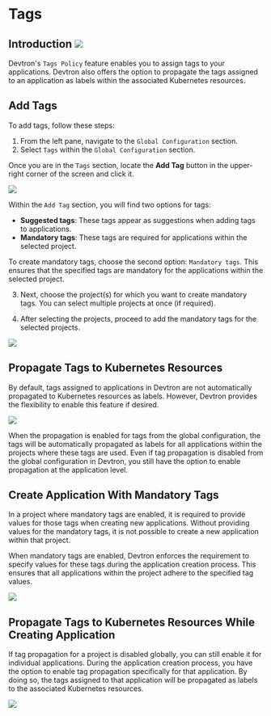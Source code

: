 # Tags

## Introduction [![](https://devtron-public-asset.s3.us-east-2.amazonaws.com/images/elements/EnterpriseTag.svg)](https://devtron.ai/pricing)

Devtron's `Tags Policy` feature enables you to assign tags to your applications. Devtron also offers the option to propagate the tags assigned to an application as labels within the associated Kubernetes resources. 

## Add Tags

To add tags, follow these steps:

1. From the left pane, navigate to the `Global Configuration` section.
2. Select `Tags` within the `Global Configuration` section.

Once you are in the `Tags` section, locate the **Add Tag** button in the upper-right corner of the screen and click it.

![](https://devtron-public-asset.s3.us-east-2.amazonaws.com/images/global-configurations/mandatory-tags/add-tag.jpg)

Within the `Add Tag` section, you will find two options for tags:

* **Suggested tags**: These tags appear as suggestions when adding tags to applications.
* **Mandatory tags**: These tags are required for applications within the selected project.

To create mandatory tags, choose the second option: `Mandatory tags`. This ensures that the specified tags are mandatory for the applications within the selected project.

3. Next, choose the project(s) for which you want to create mandatory tags. You can select multiple projects at once (if required).

4. After selecting the projects, proceed to add the mandatory tags for the selected projects.

![](https://devtron-public-asset.s3.us-east-2.amazonaws.com/images/global-configurations/mandatory-tags/create-tag.jpg)

## Propagate Tags to Kubernetes Resources

By default, tags assigned to applications in Devtron are not automatically propagated to Kubernetes resources as labels. However, Devtron provides the flexibility to enable this feature if desired.

![](https://devtron-public-asset.s3.us-east-2.amazonaws.com/images/global-configurations/mandatory-tags/propagation-enable-disable.jpg)

When the propagation is enabled for tags from the global configuration, the tags will be automatically propagated as labels for all applications within the projects where these tags are used. Even if tag propagation is disabled from the global configuration in Devtron, you still have the option to enable propagation at the application level.

## Create Application With Mandatory Tags

In a project where mandatory tags are enabled, it is required to provide values for those tags when creating new applications. Without providing values for the mandatory tags, it is not possible to create a new application within that project.

When mandatory tags are enabled, Devtron enforces the requirement to specify values for these tags during the application creation process. This ensures that all applications within the project adhere to the specified tag values.

![](https://devtron-public-asset.s3.us-east-2.amazonaws.com/images/global-configurations/mandatory-tags/app-creation-with-tags.jpg)

## Propagate Tags to Kubernetes Resources While Creating Application

If tag propagation for a project is disabled globally, you can still enable it for individual applications. During the application creation process, you have the option to enable tag propagation specifically for that application. By doing so, the tags assigned to that application will be propagated as labels to the associated Kubernetes resources.

![](https://devtron-public-asset.s3.us-east-2.amazonaws.com/images/global-configurations/mandatory-tags/propagation-enable-disable.jpg)
